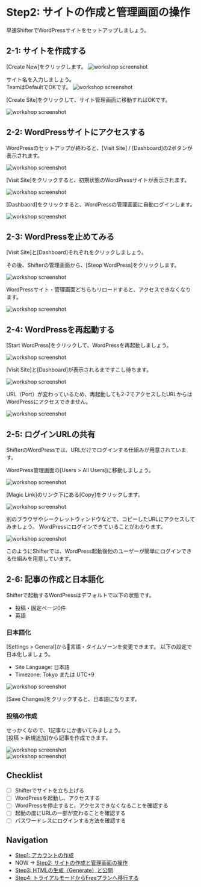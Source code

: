 # Step2: サイトの作成と管理画面の操作

早速ShifterでWordPressサイトをセットアップしましょう。

## 2-1: サイトを作成する
[Create New]をクリックします。
![workshop screenshot](./img/5.png)


サイト名を入力しましょう。  
TeamはDefaultでOKです。
![workshop screenshot](./img/6.png)

[Create Site]をクリックして、サイト管理画面に移動すればOKです。

![workshop screenshot](./img/7.png)

## 2-2: WordPressサイトにアクセスする
WordPressのセットアップが終わると、[Visit Site] / [Dashboard]の2ボタンが表示されます。

![workshop screenshot](./img/8.png)

[Visit Site]をクリックすると、初期状態のWordPressサイトが表示されます。

![workshop screenshot](./img/9.png)

[Dashbaord]をクリックすると、WordPressの管理画面に自動ログインします。

![workshop screenshot](./img/10.png)

## 2-3: WordPressを止めてみる
[Visit Site]と[Dashboard]それぞれをクリックしましょう。

その後、Shifterの管理画面から、[Steop WordPress]をクリックします。

![workshop screenshot](./img/8.png)

WordPressサイト・管理画面どちらもリロードすると、アクセスできなくなります。

![workshop screenshot](./img/11.png)


## 2-4: WordPressを再起動する

[Start WordPress]をクリックして、WordPressを再起動しましょう。

![workshop screenshot](./img/12.png)


[Visit Site]と[Dashboard]が表示されるまですこし待ちます。

![workshop screenshot](./img/16.png)

URL（Port）が変わっているため、再起動しても2-2でアクセスしたURLからはWordPressにアクセスできません。

![workshop screenshot](./img/11.png)

## 2-5: ログインURLの共有
ShifterのWordPressでは、URLだけでログインする仕組みが用意されています。

WordPress管理画面の[Users > All Users]に移動しましょう。

![workshop screenshot](./img/13.png)

[Magic Link]のリンク下にある[Copy]をクリックします。

![workshop screenshot](./img/14.png)

別のブラウザやシークレットウィンドウなどで、コピーしたURLにアクセスしてみましょう。
WordPressにログインできていることがわかります。


![workshop screenshot](./img/15.png)

このようにShifterでは、WordPress起動後他のユーザーが簡単にログインできる仕組みを用意しています。

## 2-6: 記事の作成と日本語化
Shifterで起動するWordPressはデフォルトで以下の状態です。

- 投稿・固定ページ0件
- 英語

### 日本語化
[Settings > General]から言語・タイムゾーンを変更できます。
以下の設定で日本化しましょう。

- Site Language: 日本語
- Timezone: Tokyo または UTC+9

![workshop screenshot](./img/17.png)

[Save Changes]をクリックすると、日本語になります。

### 投稿の作成
せっかくなので、1記事なにか書いてみましょう。  
[投稿 > 新規追加]から記事を作成できます。

![workshop screenshot](./img/18.png)  
![workshop screenshot](./img/19.png)

## Checklist

- [ ] Shifterでサイトを立ち上げる
- [ ] WordPressを起動し、アクセスする
- [ ] WordPressを停止すると、アクセスできなくなることを確認する
- [ ] 起動の度にURLの一部が変わることを確認する
- [ ] パスワードレスにログインする方法を確認する

## Navigation

- [Step1: アカウントの作成](./step1.md)
- NOW -> [Step2: サイトの作成と管理画面の操作](./step2.md)
- [Step3: HTMLの生成（Generate）と公開](./step3.md)
- [Step4: トライアルモードからFreeプランへ移行する](./step4.md)